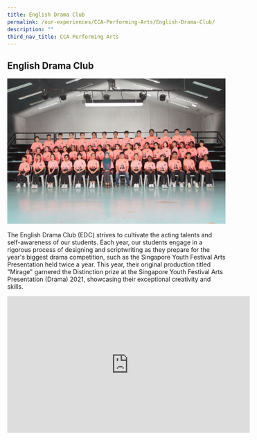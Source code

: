 ```yaml
---
title: English Drama Club
permalink: /our-experiences/CCA-Performing-Arts/English-Drama-Club/
description: ""
third_nav_title: CCA Performing Arts
---
```

## English Drama Club

![](/images/JSE%20-English%20Drama.jpg)

The English Drama Club (EDC) strives to cultivate the acting talents and self-awareness of our students. Each year, our students engage in a rigorous process of designing and scriptwriting as they prepare for the year's biggest drama competition, such as the Singapore Youth Festival Arts Presentation held twice a year. This year, their original production titled "Mirage" garnered the Distinction prize at the Singapore Youth Festival Arts Presentation (Drama) 2021, showcasing their exceptional creativity and skills.

<iframe width="560" height="315" src="https://www.youtube.com/embed/FdZCmqZAuFU" title="YouTube video player" frameborder="0" allow="accelerometer; autoplay; clipboard-write; encrypted-media; gyroscope; picture-in-picture; web-share" allowfullscreen></iframe>